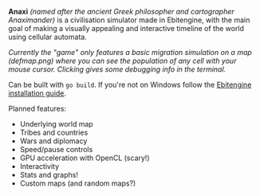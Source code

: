 **Anaxi** *(named after the ancient Greek philosopher and cartographer Anaximander)* is a civilisation simulator made in Ebitengine, with the main goal of making a visually appealing and interactive timeline of the world using cellular automata.

*Currently the "game" only features a basic migration simulation on a map (defmap.png) where you can see the population of any cell with your mouse cursor. Clicking gives some debugging info in the terminal.*

Can be built with `go build`. If you're not on Windows follow the [Ebitengine installation guide](https://ebitengine.org/en/documents/install.html?os=linux).

Planned features:
- Underlying world map
- Tribes and countries
- Wars and diplomacy
- Speed/pause controls
- GPU acceleration with OpenCL (scary!)
- Interactivity
- Stats and graphs!
- Custom maps (and random maps?)

